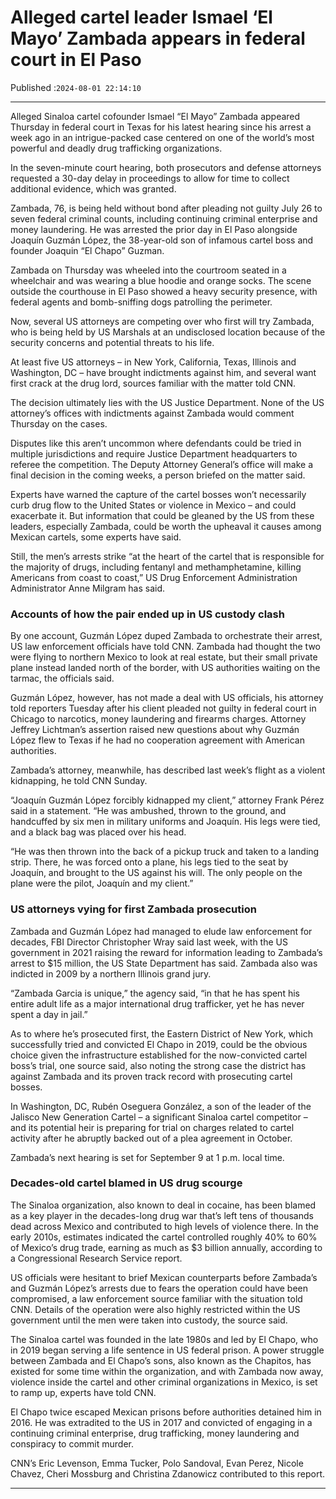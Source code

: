# Alleged cartel leader Ismael ‘El Mayo’ Zambada appears in federal court in El Paso

Published :`2024-08-01 22:14:10`

---

Alleged Sinaloa cartel cofounder Ismael “El Mayo” Zambada appeared Thursday in federal court in Texas for his latest hearing since his arrest a week ago in an intrigue-packed case centered on one of the world’s most powerful and deadly drug trafficking organizations.

In the seven-minute court hearing, both prosecutors and defense attorneys requested a 30-day delay in proceedings to allow for time to collect additional evidence, which was granted.

Zambada, 76, is being held without bond after pleading not guilty July 26 to seven federal criminal counts, including continuing criminal enterprise and money laundering. He was arrested the prior day in El Paso alongside Joaquín Guzmán López, the 38-year-old son of infamous cartel boss and founder Joaquin “El Chapo” Guzman.

Zambada on Thursday was wheeled into the courtroom seated in a wheelchair and was wearing a blue hoodie and orange socks. The scene outside the courthouse in El Paso showed a heavy security presence, with federal agents and bomb-sniffing dogs patrolling the perimeter.

Now, several US attorneys are competing over who first will try Zambada, who is being held by US Marshals at an undisclosed location because of the security concerns and potential threats to his life.

At least five US attorneys – in New York, California, Texas, Illinois and Washington, DC – have brought indictments against him, and several want first crack at the drug lord, sources familiar with the matter told CNN.

The decision ultimately lies with the US Justice Department. None of the US attorney’s offices with indictments against Zambada would comment Thursday on the cases.

Disputes like this aren’t uncommon where defendants could be tried in multiple jurisdictions and require Justice Department headquarters to referee the competition. The Deputy Attorney General’s office will make a final decision in the coming weeks, a person briefed on the matter said.

Experts have warned the capture of the cartel bosses won’t necessarily curb drug flow to the United States or violence in Mexico – and could exacerbate it. But information that could be gleaned by the US from these leaders, especially Zambada, could be worth the upheaval it causes among Mexican cartels, some experts have said.

Still, the men’s arrests strike “at the heart of the cartel that is responsible for the majority of drugs, including fentanyl and methamphetamine, killing Americans from coast to coast,” US Drug Enforcement Administration Administrator Anne Milgram has said.

### Accounts of how the pair ended up in US custody clash

By one account, Guzmán López duped Zambada to orchestrate their arrest, US law enforcement officials have told CNN. Zambada had thought the two were flying to northern Mexico to look at real estate, but their small private plane instead landed north of the border, with US authorities waiting on the tarmac, the officials said.

Guzmán López, however, has not made a deal with US officials, his attorney told reporters Tuesday after his client pleaded not guilty in federal court in Chicago to narcotics, money laundering and firearms charges. Attorney Jeffrey Lichtman’s assertion raised new questions about why Guzmán López flew to Texas if he had no cooperation agreement with American authorities.

Zambada’s attorney, meanwhile, has described last week’s flight as a violent kidnapping, he told CNN Sunday.

“Joaquín Guzmán López forcibly kidnapped my client,” attorney Frank Pérez said in a statement. “He was ambushed, thrown to the ground, and handcuffed by six men in military uniforms and Joaquín. His legs were tied, and a black bag was placed over his head.

“He was then thrown into the back of a pickup truck and taken to a landing strip. There, he was forced onto a plane, his legs tied to the seat by Joaquín, and brought to the US against his will. The only people on the plane were the pilot, Joaquín and my client.”

### US attorneys vying for first Zambada prosecution

Zambada and Guzmán López had managed to elude law enforcement for decades, FBI Director Christopher Wray said last week, with the US government in 2021 raising the reward for information leading to Zambada’s arrest to $15 million, the US State Department has said. Zambada also was indicted in 2009 by a northern Illinois grand jury.

“Zambada Garcia is unique,” the agency said, “in that he has spent his entire adult life as a major international drug trafficker, yet he has never spent a day in jail.”

As to where he’s prosecuted first, the Eastern District of New York, which successfully tried and convicted El Chapo in 2019, could be the obvious choice given the infrastructure established for the now-convicted cartel boss’s trial, one source said, also noting the strong case the district has against Zambada and its proven track record with prosecuting cartel bosses.

In Washington, DC, Rubén Oseguera González, a son of the leader of the Jalisco New Generation Cartel – a significant Sinaloa cartel competitor – and its potential heir is preparing for trial on charges related to cartel activity after he abruptly backed out of a plea agreement in October.

Zambada’s next hearing is set for September 9 at 1 p.m. local time.

### Decades-old cartel blamed in US drug scourge

The Sinaloa organization, also known to deal in cocaine, has been blamed as a key player in the decades-long drug war that’s left tens of thousands dead across Mexico and contributed to high levels of violence there. In the early 2010s, estimates indicated the cartel controlled roughly 40% to 60% of Mexico’s drug trade, earning as much as $3 billion annually, according to a Congressional Research Service report.

US officials were hesitant to brief Mexican counterparts before Zambada’s and Guzmán López’s arrests due to fears the operation could have been compromised, a law enforcement source familiar with the situation told CNN. Details of the operation were also highly restricted within the US government until the men were taken into custody, the source said.

The Sinaloa cartel was founded in the late 1980s and led by El Chapo, who in 2019 began serving a life sentence in US federal prison. A power struggle between Zambada and El Chapo’s sons, also known as the Chapitos, has existed for some time within the organization, and with Zambada now away, violence inside the cartel and other criminal organizations in Mexico, is set to ramp up, experts have told CNN.

El Chapo twice escaped Mexican prisons before authorities detained him in 2016. He was extradited to the US in 2017 and convicted of engaging in a continuing criminal enterprise, drug trafficking, money laundering and conspiracy to commit murder.

CNN’s Eric Levenson, Emma Tucker, Polo Sandoval, Evan Perez, Nicole Chavez, Cheri Mossburg and Christina Zdanowicz contributed to this report.

---

